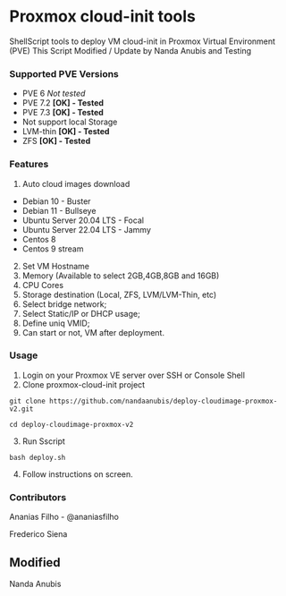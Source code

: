 # Proxmox cloud-init tools
ShellScript tools to deploy VM cloud-init in Proxmox Virtual Environment (PVE)
This Script Modified / Update by Nanda Anubis and Testing

### Supported PVE Versions
- PVE 6 *Not tested*
- PVE 7.2 **[OK] - Tested**
- PVE 7.3 **[OK] - Tested**
- Not support local Storage
- LVM-thin **[OK] - Tested**
- ZFS **[OK] - Tested**

### Features
1. Auto cloud images download
- Debian 10 - Buster
- Debian 11 - Bullseye
- Ubuntu Server 20.04 LTS - Focal
- Ubuntu Server 22.04 LTS - Jammy
- Centos 8 
- Centos 9 stream

2. Set VM Hostname
3. Memory (Available to select 2GB,4GB,8GB and 16GB)
4. CPU Cores
5. Storage destination (Local, ZFS, LVM/LVM-Thin, etc)
6. Select bridge network;
7. Select Static/IP or DHCP usage;
8. Define uniq VMID;
9. Can start or not, VM after deployment.

### Usage
1. Login on your Proxmox VE server over SSH or Console Shell
2. Clone proxmox-cloud-init project
```
git clone https://github.com/nandaanubis/deploy-cloudimage-proxmox-v2.git
```
```
cd deploy-cloudimage-proxmox-v2
```
3. Run Sscript 
```
bash deploy.sh
```
4. Follow instructions on screen.

### Contributors
Ananias Filho - @ananiasfilho

Frederico Siena 

## Modified 
Nanda Anubis
